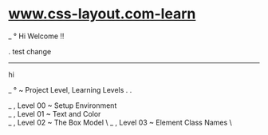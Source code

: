 # www.css-layout.com-learn

_ ° Hi Welcome !!

. test change

---

hi

_ ° ~ Project Level, Learning Levels . .


_ , Level 00 ~ Setup Environment \
_ , Level 01 ~ Text and Color \
_ , Level 02 ~ The Box Model \ 
_ , Level 03 ~ Element Class Names \